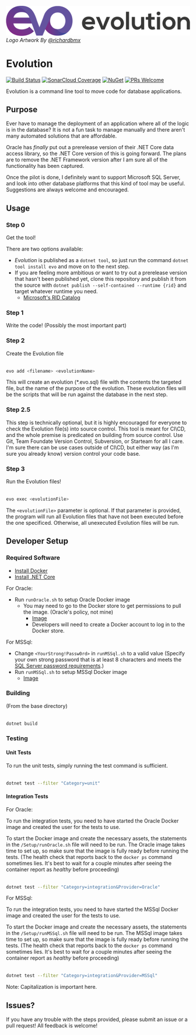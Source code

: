 ![img](https://raw.githubusercontent.com/DillonAd/Evolution/master/logo114H.png)
_Logo Artwork By [@richardbmx](https://github.com/richardbmx)_

# Evolution

[![Build Status](https://dev.azure.com/dillon-adams/GitHub/_apis/build/status/Evolution)](https://dev.azure.com/dillon-adams/GitHub/_build/latest?definitionId=4) [![SonarCloud Coverage](https://sonarcloud.io/api/project_badges/measure?project=DillonAd_Evolution&metric=coverage)](https://sonarcloud.io/dashboard?id=DillonAd_Evolution) [![NuGet](https://img.shields.io/nuget/v/FeatureToggle.svg)](https://www.nuget.org/packages/evo) [![PRs Welcome](https://img.shields.io/badge/PRs-welcome-brightgreen.svg?style=flat-square)](http://makeapullrequest.com)

Evolution is a command line tool to move code for database applications.

## Purpose

Ever have to manage the deployment of an application where all of the logic is in the database? It is not a fun task to manage manually and there aren't many automated solutions that are affordable.

Oracle has _finally_ put out a prerelease version of their .NET Core data access library, so the .NET Core version of this is going forward. The plans are to remove the .NET Framework version after I am sure all of the functionality has been captured.

Once the pilot is done, I definitely want to support Microsoft SQL Server, and look into other database platforms that this kind of tool may be useful. Suggestions are always welcome and encouraged.

## Usage

### Step 0

Get the tool!

There are two options available:
  - _Evolution_ is published as a `dotnet tool`, so just run the command `dotnet tool install evo` and move on to the next step.
  - If you are feeling more ambitious or want to try out a prerelease version that hasn't been published yet, clone this repository and publish it from the source with `dotnet publish --self-contained --runtime {rid}` and target whatever runtime you need.
    - [Microsoft's RID Catalog](https://docs.microsoft.com/en-us/dotnet/core/rid-catalog)

### Step 1

Write the code! (Possibly the most important part)

### Step 2

Create the Evolution file

```bash

evo add <filename> <evolutionName>

```

This will create an evolution (*.evo.sql) file with the contents the targeted file, but the name of the purpose of the evolution. These evolution files will be the scripts that will be run against the database in the next step.

### Step 2.5

This step is technically optional, but it is highly encouraged for everyone to check the Evolution file(s) into source control. This tool is meant for CI\CD, and the whole premise is predicated on building from source control. Use Git, Team Foundate Version Control, Subversion, or Starteam for all I care.  I'm sure there can be use cases outside of CI\CD, but either way (as I'm sure you already know) version control your code base.

### Step 3

Run the Evolution files!

```bash

evo exec <evolutionFile>

```

The ```<evolutionFile>``` parameter is optional. If that parameter is provided, the program will run all Evolution files that have not been executed before the one specificed. Otherwise, all unexecuted Evolution files will be run.

## Developer Setup

### Required Software

- [Install Docker](https://www.docker.com/)
- [Install .NET Core](https://www.microsoft.com/net/download/)

For Oracle:

- Run `runOracle.sh` to setup Oracle Docker image
  - You may need to go to the Docker store to get permissions to pull the image. (Oracle's policy, not mine)
    - [Image](https://store.docker.com/images/oracle-database-enterprise-edition)
    - Developers will need to create a Docker account to log in to the Docker store.

For MSSql:

- Change `<YourStrong!Passw0rd>` in `runMSSql.sh` to a valid value (Specify your own strong password that is at least 8 characters and meets the [SQL Server password requirements](https://docs.microsoft.com/en-us/sql/relational-databases/security/password-policy?view=sql-server-2017).)
- Run `runMSSql.sh` to setup MSSql Docker image
  - [Image](https://hub.docker.com/r/microsoft/mssql-server-linux/)

### Building

(From the base directory)

```bash

dotnet build

```

### Testing

#### Unit Tests

To run the unit tests, simply running the test command is sufficient.

```bash

dotnet test --filter "Category=unit"

```

#### Integration Tests

For Oracle:

To run the integration tests, you need to have started the Oracle Docker image and created the user for the tests to use.

To start the Docker image and create the necessary assets, the statements in the `/Setup/runOracle.sh` file will need to be run. The Oracle image takes time to set up, so make sure that the image is fully ready before running the tests. (The health check that reports back to the `docker ps` command sometimes lies. It's best to wait for a couple minutes after seeing the container report as _healthy_ before proceeding)

```bash

dotnet test --filter "Category=integration&Provider=Oracle"

```

For MSSql:

To run the integration tests, you need to have started the MSSql Docker image and created the user for the tests to use.

To start the Docker image and create the necessary assets, the statements in the `/Setup/runMSSql.sh` file will need to be run. The MSSql image takes time to set up, so make sure that the image is fully ready before running the tests. (The health check that reports back to the `docker ps` command sometimes lies. It's best to wait for a couple minutes after seeing the container report as _healthy_ before proceeding)

```bash

dotnet test --filter "Category=integration&Provider=MSSql"

```

Note: Capitalization is important here.


## Issues?

If you have any trouble with the steps provided, please submit an issue or a pull request! All feedback is welcome!